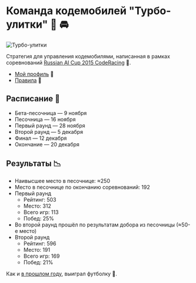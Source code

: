# Команда кодемобилей "Турбо-улитки" :car: :oncoming_automobile:

![Турбо-улитки](https://hsto.org/files/b4c/ca2/064/b4cca206426f4d2882e240c7a622384e.jpg "Турбо-улитки на трассе")

Стратегия для управления кодемобилями, написанная в рамках соревнований [Russian AI Cup 2015 CodeRacing](http://russianaicup.ru/) :checkered_flag:.

* [Мой профиль](http://russianaicup.ru/profile/phts) :space_invader:
* [Правила](https://github.com/Russian-AI-Cup-2015/Tutorial) :scroll:

## Расписание :calendar:

* Бета-песочница — 9 ноября
* Песочница — 16 ноября
* Первый раунд — 28 ноября
* Второй раунд — 5 декабря
* Финал — 12 декабря
* Окончание — 20 декабря

## Результаты :chart_with_downwards_trend:

* Наивысшее место в песочнице: &#8776;250
* Место в песочнице по окончанию соревнований: 192
* Первый раунд
    * Рейтинг: 503
    * Место: 312
    * Всего игр: 113
    * Побед: 25%
* Во второй раунд прошёл по результатам добора из песочницы (&#8776;50-е место)
* Второй раунд
    * Рейтинг: 596
    * Место: 191
    * Всего игр: 169
    * Побед: 21%

Как и [в прошлом году](https://github.com/phts/hedgehogs-team), выиграл футболку :tshirt:.
